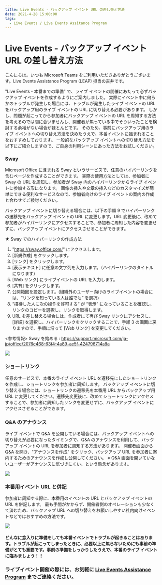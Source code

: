 ```yaml
---
title: Live Events - バックアップ イベント URL の差し替え方法
date: 2021-4-28 15:00:00
tags:
  - Live Events / Live Events Assitance Program
---
```

# Live Events - バックアップ イベント URL の差し替え方法

こんにちは。いつも Microsoft Teams をご利用いただきありがとうございます。Live Events Assistance Program (LEAP) 担当の吉井です。<br>

"Live Events - 本番までの準備" で、ライブ イベントの開催にあたって必ずバックアップ イベントを作成するようにご案内しました。
実際にイベント中に何らかのトラブルが発生した場合には、トラブルが発生したライブ イベントの URL をバックアップ用のライブ イベントの URL に切り替える必要があります。
しかし、問題が起こってから参加者にバックアップ イベントの URL を周知する方法を考えるのでは間に合いませんし、開催者が焦っている中でそういったことを検討する余裕がない場合がほとんどです。
そのため、事前にバックアップ用のライブ イベントへの切り替え方法を決めたうえで、本番イベントに臨まれることをおすすめしております。
一般的なバックアップ イベントへの切り替え方法を以下にご紹介しますので、ご自身の利用シーンにあった方法をお試しください。


### Sway
Microsoft Office に含まれる Sway というサービスで、任意のハイパーリンクを含むページを作成することができます。
実際の使用方法としては、参加者に Sway の URL を周知し、参加者が Sway 内のハイパーリンクからライブ イベントに参加する形になります。
画像の挿入や文章の挿入などのカスタマイズが簡単にできる便利なサービスなので、参加者向けのライブ イベントの案内の作成と合わせてご検討ください。

バックアップ イベントに切り替える場合には、以下の手順 9 でハイパーリンクの遷移先をバックアップ イベントの URL に変更します。URL 変更後に、改めて参加者がハイパーリンクにアクセスすることで、参加者に周知した内容を変更せずに、バックアップ イベントにアクセスさせることができます。

★ Sway でのハイパーリンクの作成方法
 1. "https://sway.office.com/" にアクセスします。
 2. [新規作成] をクリックします。
 3. [リンク] をクリックします。
 4. [表示テキスト] に任意の文字列を入力します。（ハイパーリンクのタイトルになります）
 5. [Web リンク] にライブイベントの URL を入力します。
 6. [共有] をクリックします。
 7. 公開範囲を設定します。(組織外のユーザー向けのライブイベントの場合には、“リンクを知っている人は誰でも” を選択)
 8. “招待した人に次の操作を許可する“ が “表示” になっていることを確認し、リンクのコピーを選択し、リンクを取得します。
 9. URL を差し替える場合には、作成者にて再び Sway リンクにアクセスし、[詳細] を選択し、ハイパーリンクをクリックすることで、手順 3 の画面に戻りますので、手順に沿って [Web リンク] を変更してください。

<参考情報>
Sway を始める : https://support.microsoft.com/ja-jp/office/2076c468-63f4-4a89-ae5f-424796714a8a

![](./sway.png)


### ショートリンク
任意のサービスで、本番のライブ イベント URL を遷移先にしたショートリンクを作成し、ショートリンクを参加者に周知します。
バックアップ イベントに切り替える場合には、ショートリンクの遷移先を本番用 URL からバックアップ用 URL に変更してください。遷移先変更後に、改めてショートリンクにアクセスすることで、参加者に周知したリンクを変更せずに、バックアップ イベントにアクセスさせることができます。


### Q&A のアナウンス
ライブ イベントで Q&A を公開している場合には、バックアップ イベントへの切り替えが必要になったタイミングで、Q&A のアナウンスを利用して、バックアップ イベントの URL を参加者に周知する方法があります。
開催者画面から Q&A を開き、"アナウンスを作成" をクリック、バックアップ URL を参加者に案内するためのアナウンスを作成し公開してください。
※ Q&A 画面を開いていないユーザーがアナウンスに気づきにくい、という懸念があります。

![](./qa.png)


### 本番用イベント URL と併記
参加者に周知する際に、本番用のイベントの URL とバックアップ イベントの URL を併記します。
最も手間がかからず、開催者側のオペレーションも少なくて済むため、バックアップ URL への切り替えをお願いしやすい社内向けイベントなどではおすすめの方法です。

![](./mail.png)


#### どんなに念入りに準備をしても本番イベントでトラブルが起きることはあります。トラブルが起こってしまったときに、必要以上に焦らないためにも事前の準備がとても重要です。事前の準備をしっかりしたうえで、本番のライブ イベントに臨みましょう！！


### ライブイベント開催の際には、お気軽に [Live Events Assistance Program](https://forms.office.com/Pages/ResponsePage.aspx?id=v4j5cvGGr0GRqy180BHbRyDjDy_PXI5OtUv8Q_mW3a5UOUZYOTg2TjZMQzRSWTFUVFU4S0YyT1dORiQlQCN0PWcu) までご連絡ください。



